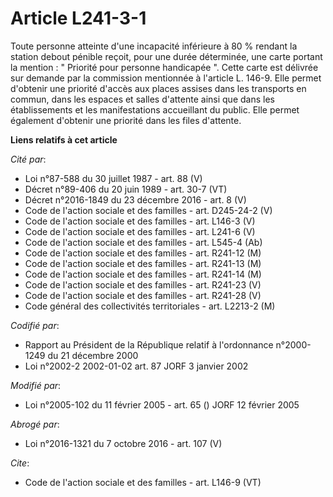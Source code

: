 # Article L241-3-1

Toute personne atteinte d'une incapacité inférieure à 80 % rendant la station debout pénible reçoit, pour une durée
déterminée, une carte portant la mention : " Priorité pour personne handicapée ". Cette carte est délivrée sur demande par la
commission mentionnée à l'article L. 146-9. Elle permet d'obtenir une priorité d'accès aux places assises dans les transports
en commun, dans les espaces et salles d'attente ainsi que dans les établissements et les manifestations accueillant du
public. Elle permet également d'obtenir une priorité dans les files d'attente.

**Liens relatifs à cet article**

_Cité par_:

  - Loi n°87-588 du 30 juillet 1987 - art. 88 (V)
  - Décret n°89-406 du 20 juin 1989 - art. 30-7 (VT)
  - Décret n°2016-1849 du 23 décembre 2016 - art. 8 (V)
  - Code de l'action sociale et des familles - art. D245-24-2 (V)
  - Code de l'action sociale et des familles - art. L146-3 (V)
  - Code de l'action sociale et des familles - art. L241-6 (V)
  - Code de l'action sociale et des familles - art. L545-4 (Ab)
  - Code de l'action sociale et des familles - art. R241-12 (M)
  - Code de l'action sociale et des familles - art. R241-13 (M)
  - Code de l'action sociale et des familles - art. R241-14 (M)
  - Code de l'action sociale et des familles - art. R241-23 (V)
  - Code de l'action sociale et des familles - art. R241-28 (V)
  - Code général des collectivités territoriales - art. L2213-2 (M)

_Codifié par_:

  - Rapport au Président de la République relatif à l'ordonnance n°2000-1249 du 21 décembre 2000
  - Loi n°2002-2 2002-01-02 art. 87 JORF 3 janvier 2002

_Modifié par_:

  - Loi n°2005-102 du 11 février 2005 - art. 65 () JORF 12 février 2005

_Abrogé par_:

  - Loi n°2016-1321 du 7 octobre 2016 - art. 107 (V)

_Cite_:

  - Code de l'action sociale et des familles - art. L146-9 (VT)
